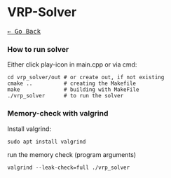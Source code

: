 # VRP-Solver

[<kbd>&larr; Go Back</kbd>](../README.md)

### How to run solver

Either click play-icon in main.cpp or via cmd:

```shell
cd vrp_solver/out # or create out, if not existing
cmake ..          # creating the Makefile
make              # building with MakeFile
./vrp_solver      # to run the solver
```

### Memory-check with valgrind

Install valgrind:

```shell
sudo apt install valgrind
```

run the memory check (program arguments)

```shell
valgrind --leak-check=full ./vrp_solver
```